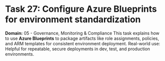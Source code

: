 # Task 27: Configure Azure Blueprints for environment standardization
**Domain:** 05 - Governance, Monitoring & Compliance
This task explains how to use **Azure Blueprints** to package artifacts like role assignments, policies, and ARM templates for consistent environment deployment.
Real-world use: Helpful for repeatable, secure deployments in dev, test, and production environments.